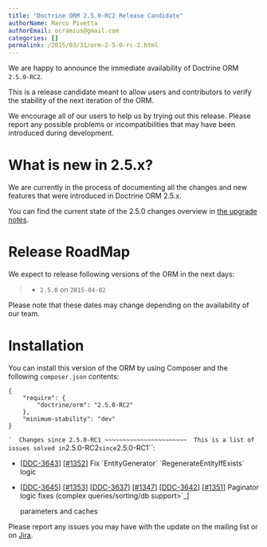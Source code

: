 ```yaml
---
title: "Doctrine ORM 2.5.0-RC2 Release Candidate"
authorName: Marco Pivetta
authorEmail: ocramius@gmail.com
categories: []
permalink: /2015/03/31/orm-2-5-0-rc-2.html
---
```

We are happy to announce the immediate availability of Doctrine ORM
`2.5.0-RC2`.

This is a release candidate meant to allow users and contributors to
verify the stability of the next iteration of the ORM.

We encourage all of our users to help us by trying out this release.
Please report any possible problems or incompatibilities that may have
been introduced during development.

What is new in 2.5.x?
=====================

We are currently in the process of documenting all the changes and new
features that were introduced in Doctrine ORM 2.5.x.

You can find the current state of the 2.5.0 changes overview in [the
upgrade
notes](http://docs.doctrine-project.org/en/latest/changelog/migration_2_5.html).

Release RoadMap
===============

We expect to release following versions of the ORM in the next days:

> -   `2.5.0` on `2015-04-02`

Please note that these dates may change depending on the availability of
our team.

Installation
============

You can install this version of the ORM by using Composer and the
following `composer.json` contents:

~~~~ {.sourceCode .json}
{
    "require": {
        "doctrine/orm": "2.5.0-RC2"
    },
    "minimum-stability": "dev"
}
~~~~

`` `  Changes since 2.5.0-RC1 ~~~~~~~~~~~~~~~~~~~~~~~  This is a list of issues solved in ``2.5.0-RC2`since`2.5.0-RC1\`\`:

-   [[DDC-3643](http://www.doctrine-project.org/jira/browse/DDC-3643)]
    [[\#1352](https://github.com/doctrine/doctrine2/pull/1352)] Fix
    \`EntityGenerator\` \`RegenerateEntityIfExists\` logic
-   [[DDC-3645](http://www.doctrine-project.org/jira/browse/DDC-3645)]
    [[\#1353](https://github.com/doctrine/doctrine2/pull/1353)]
    [[DDC-3637](http://www.doctrine-project.org/jira/browse/DDC-3637)]
    [[\#1347](https://github.com/doctrine/doctrine2/pull/1347)]
    [[DDC-3642](http://www.doctrine-project.org/jira/browse/DDC-3642)]
    [[\#1351](https://github.com/doctrine/doctrine2/pull/1351)]
    Paginator logic fixes (complex queries/sorting/db support\>\`\_]

    parameters and caches

Please report any issues you may have with the update on the mailing
list or on [Jira](http://www.doctrine-project.org/jira/browse/DDC).
